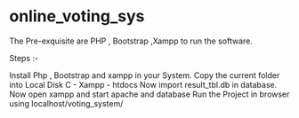 # online_voting_sys
The Pre-exquisite are PHP , Bootstrap ,Xampp to run the software.

Steps :- 

Install Php , Bootstrap and xampp in your System.
Copy the current folder into Local Disk C - Xampp - htdocs
Now import result_tbl.db in database.
Now open xampp and start apache and database
Run the Project in browser using localhost/voting_system/
